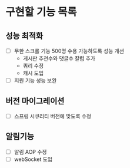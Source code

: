 # 구현할 기능 목록

## 성능 최적화

- [ ] 무한 스크롤 기능 500명 수용 가능하도록 성능 개선
  - 게시판 추천수와 댓글수 칼럼 추가
  - 쿼리 수정
  - 캐시 도입
- [ ] 지원 기능 성능 보완

## 버전 마이그레이션

- [ ] 스프링 시큐리티 버전에 맞도록 수정

## 알림기능

- [ ] 알림 AOP 수정
- [ ] webSocket 도입
